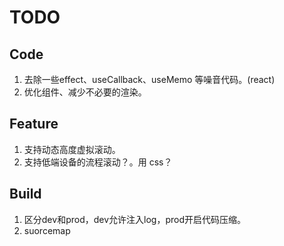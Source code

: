 # TODO

## Code

1. 去除一些effect、useCallback、useMemo 等噪音代码。(react)
2. 优化组件、减少不必要的渲染。

## Feature

1. 支持动态高度虚拟滚动。
2. 支持低端设备的流程滚动？。用 css？

## Build

1. 区分dev和prod，dev允许注入log，prod开启代码压缩。
2. suorcemap
